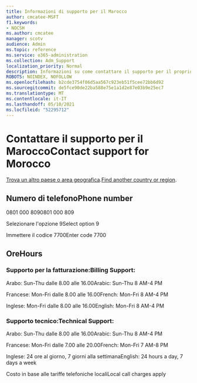 ```yaml
---
title: Informazioni di supporto per il Marocco
author: cmcatee-MSFT
f1.keywords:
- NOCSH
ms.author: cmcatee
manager: scotv
audience: Admin
ms.topic: reference
ms.service: o365-administration
ms.collection: Adm_Support
localization_priority: Normal
description: Informazioni su come contattare il supporto per il proprio paese o area geografica.
ROBOTS: NOINDEX, NOFOLLOW
ms.openlocfilehash: b2cde3754f06d5aa567c923eb51f5cee72bb6d92
ms.sourcegitcommit: de5fce90de22ba588e75e1a1d2e87e03b9e25ec7
ms.translationtype: MT
ms.contentlocale: it-IT
ms.lasthandoff: 05/10/2021
ms.locfileid: "52295712"
---
```

# <a name="contact-support-for-morocco"></a><span data-ttu-id="cdd69-103">Contattare il supporto per il Marocco</span><span class="sxs-lookup"><span data-stu-id="cdd69-103">Contact support for Morocco</span></span>

<span data-ttu-id="cdd69-104">[Trova un altro paese o area geografica](../../business-video/get-help-support.md).</span><span class="sxs-lookup"><span data-stu-id="cdd69-104">[Find another country or region](../../business-video/get-help-support.md).</span></span>

## <a name="phone-number"></a><span data-ttu-id="cdd69-105">Numero di telefono</span><span class="sxs-lookup"><span data-stu-id="cdd69-105">Phone number</span></span>
<span data-ttu-id="cdd69-106">0801 000 809</span><span class="sxs-lookup"><span data-stu-id="cdd69-106">0801 000 809</span></span>

<span data-ttu-id="cdd69-107">Selezionare l'opzione 9</span><span class="sxs-lookup"><span data-stu-id="cdd69-107">Select option 9</span></span>

<span data-ttu-id="cdd69-108">Immettere il codice 7700</span><span class="sxs-lookup"><span data-stu-id="cdd69-108">Enter code 7700</span></span>

## <a name="hours"></a><span data-ttu-id="cdd69-109">Ore</span><span class="sxs-lookup"><span data-stu-id="cdd69-109">Hours</span></span>
### <a name="billing-support"></a><span data-ttu-id="cdd69-110">Supporto per la fatturazione:</span><span class="sxs-lookup"><span data-stu-id="cdd69-110">Billing Support:</span></span>

<span data-ttu-id="cdd69-111">Arabo: Sun-Thu dalle 8.00 alle 16.00</span><span class="sxs-lookup"><span data-stu-id="cdd69-111">Arabic: Sun-Thu 8 AM-4 PM</span></span>

<span data-ttu-id="cdd69-112">Francese: Mon-Fri dalle 8.00 alle 16.00</span><span class="sxs-lookup"><span data-stu-id="cdd69-112">French: Mon-Fri 8 AM-4 PM</span></span>

<span data-ttu-id="cdd69-113">Inglese: Mon-Fri dalle 8.00 alle 16.00</span><span class="sxs-lookup"><span data-stu-id="cdd69-113">English: Mon-Fri 8 AM-4 PM</span></span>

### <a name="technical-support"></a><span data-ttu-id="cdd69-114">Supporto tecnico:</span><span class="sxs-lookup"><span data-stu-id="cdd69-114">Technical Support:</span></span>

<span data-ttu-id="cdd69-115">Arabo: Sun-Thu dalle 8.00 alle 16.00</span><span class="sxs-lookup"><span data-stu-id="cdd69-115">Arabic: Sun-Thu 8 AM-4 PM</span></span>

<span data-ttu-id="cdd69-116">Francese: Mon-Fri dalle 7.00 alle 20.00</span><span class="sxs-lookup"><span data-stu-id="cdd69-116">French: Mon-Fri 7 AM-8 PM</span></span>

<span data-ttu-id="cdd69-117">Inglese: 24 ore al giorno, 7 giorni alla settimana</span><span class="sxs-lookup"><span data-stu-id="cdd69-117">English: 24 hours a day, 7 days a week</span></span>

<span data-ttu-id="cdd69-118">Costo in base alle tariffe telefoniche locali</span><span class="sxs-lookup"><span data-stu-id="cdd69-118">Local call charges apply</span></span>
